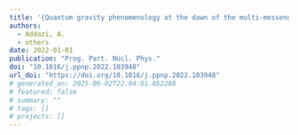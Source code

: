 ```yaml
---
title: '{Quantum gravity phenomenology at the dawn of the multi-messenger era\textemdash{}A review}'
authors:
  - Addazi, A.
  - others
date: 2022-01-01
publication: "Prog. Part. Nucl. Phys."
doi: "10.1016/j.ppnp.2022.103948"
url_doi: "https://doi.org/10.1016/j.ppnp.2022.103948"
# generated_on: 2025-06-02T22:04:01.052288
# featured: false
# summary: ""
# tags: []
# projects: []
---
```

